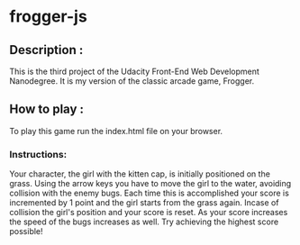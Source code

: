 # frogger-js

## Description :
This is the third project of the Udacity Front-End Web Development Nanodegree.
It is my version of the classic arcade game, Frogger.

## How to play :
To play this game run the index.html file on your browser.

### Instructions:
Your character, the girl with the kitten cap, is initially positioned on 
the grass. Using the arrow keys you have to move the girl to the water, avoiding collision with the enemy bugs. Each time this is accomplished your score is incremented by 1 point and the girl starts from the grass again. Incase of collision the girl's position and your score is reset. As your score increases the speed of the bugs increases as well.
Try achieving the highest score possible!
